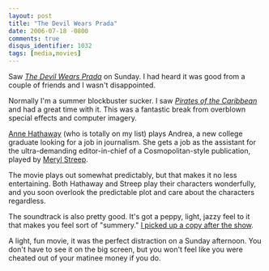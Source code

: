 ```yaml
---
layout: post
title: "The Devil Wears Prada"
date: 2006-07-18 -0800
comments: true
disqus_identifier: 1032
tags: [media,movies]
---
```

Saw [*The Devil Wears Prada*](http://us.imdb.com/title/tt0458352/) on
Sunday. I had heard it was good from a couple of friends and I wasn't
disappointed.

 Normally I'm a summer blockbuster sucker. I saw [*Pirates of the
Caribbean*](http://us.imdb.com/title/tt0383574/) and had a great time
with it. This was a fantastic break from overblown special effects and
computer imagery.

 [Anne Hathaway](http://us.imdb.com/name/nm0004266/) (who is totally on
my list) plays Andrea, a new college graduate looking for a job in
journalism. She gets a job as the assistant for the ultra-demanding
editor-in-chief of a Cosmopolitan-style publication, played by [Meryl
Streep](http://us.imdb.com/name/nm0000658/).

 The movie plays out somewhat predictably, but that makes it no less
entertaining. Both Hathaway and Streep play their characters
wonderfully, and you soon overlook the predictable plot and care about
the characters regardless.

 The soundtrack is also pretty good. It's got a peppy, light, jazzy feel
to it that makes you feel sort of "summery." [I picked up a copy after
the show](http://www.amazon.com/exec/obidos/ASIN/B000FZESR6/mhsvortex).

 A light, fun movie, it was the perfect distraction on a Sunday
afternoon. You don't have to see it on the big screen, but you won't
feel like you were cheated out of your matinee money if you do.
